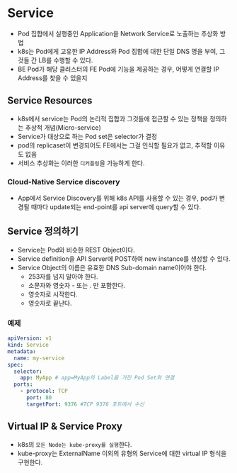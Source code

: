 # Service
- Pod 집합에서 실행중인 Application을 Network Service로 노출하는 추상화 방법
- k8s는 Pod에게 고유한 IP Address와 Pod 집합에 대한 단일 DNS 명을 부여, 그것들 간 LB를 수행할 수 있다.
- BE Pod가 해당 클러스터의 FE Pod에 기능을 제공하는 경우, 어떻게 연결할 IP Address를 찾을 수 있을지

## Service Resources
- k8s에서 service는 Pod의 논리적 집합과 그것들에 접근할 수 있는 정책을 정의하는 추상적 개념(Micro-service)
- Service가 대상으로 하는 Pod set은 selector가 결정
- pod의 replicaset이 변경되어도 FE에서는 그걸 인식할 필요가 없고, 추적할 이유도 없음
- 서비스 추상화는 이러한 `디커플링`을 가능하게 한다.

### Cloud-Native Service discovery
- App에서 Service Discovery를 위해 k8s API를 사용할 수 있는 경우, pod가 변경될 때마다 update되는 end-point를 api server에 query할 수 있다.

## Service 정의하기
- Service는 Pod와 비슷한 REST Object이다.
- Service definition을 API Server에 POST하여 new instance를 생성할 수 있다.
- Service Object의 이름은 유효한 DNS Sub-domain name이어야 한다.
    - 253자를 넘지 말아야 한다.
    - 소문자와 영숫자 - 또는 . 만 포함한다.
    - 영숫자로 시작한다.
    - 영숫자로 끝난다.
### 예제
```yaml
apiVersion: v1
kind: Service
metadata:
  name: my-service
spec:
  selector:
    app: MyApp # app=MyApp의 Label을 가진 Pod Set와 연결
  ports:
    - protocol: TCP
      port: 80
      targetPort: 9376 #TCP 9376 포트에서 수신
```

## Virtual IP & Service Proxy
- k8s의 `모든 Node는 kube-proxy를 실행`한다.
- kube-proxy는 ExternalName 이외의 유형의 Service에 대한 virtual IP 형식을 구현한다.
